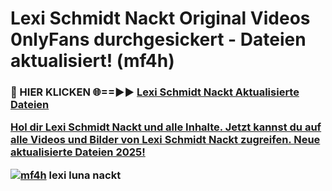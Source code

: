 # Lexi Schmidt Nackt Original Videos 0nlyFans durchgesickert - Dateien aktualisiert! (mf4h)

<h3>🔴 HIER KLICKEN 🌐==►► <a href="https://tinyurl.com/h6vf6nb8" rel="nofollow">Lexi Schmidt Nackt Aktualisierte Dateien

Hol dir Lexi Schmidt Nackt und alle Inhalte. Jetzt kannst du auf alle Videos und Bilder von Lexi Schmidt Nackt zugreifen. Neue aktualisierte Dateien 2025!

[![mf4h](https://i.imgur.com/sD4kR3V.gif)](https://tinyurl.com/h6vf6nb8)
lexi luna nackt